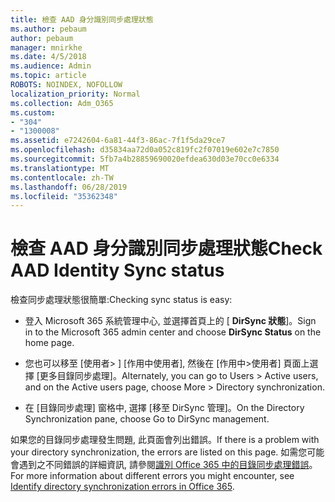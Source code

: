 ```yaml
---
title: 檢查 AAD 身分識別同步處理狀態
ms.author: pebaum
author: pebaum
manager: mnirkhe
ms.date: 4/5/2018
ms.audience: Admin
ms.topic: article
ROBOTS: NOINDEX, NOFOLLOW
localization_priority: Normal
ms.collection: Adm_O365
ms.custom:
- "304"
- "1300008"
ms.assetid: e7242604-6a81-44f3-86ac-7f1f5da29ce7
ms.openlocfilehash: d35834aa72d0a052c819fc2f07019e602e7c7850
ms.sourcegitcommit: 5fb7a4b28859690020efdea630d03e70cc0e6334
ms.translationtype: MT
ms.contentlocale: zh-TW
ms.lasthandoff: 06/28/2019
ms.locfileid: "35362348"
---
```

# <a name="check-aad-identity-sync-status"></a><span data-ttu-id="1503a-102">檢查 AAD 身分識別同步處理狀態</span><span class="sxs-lookup"><span data-stu-id="1503a-102">Check AAD Identity Sync status</span></span>

<span data-ttu-id="1503a-103">檢查同步處理狀態很簡單:</span><span class="sxs-lookup"><span data-stu-id="1503a-103">Checking sync status is easy:</span></span>
  
- <span data-ttu-id="1503a-104">登入 Microsoft 365 系統管理中心, 並選擇首頁上的 [ **DirSync 狀態**]。</span><span class="sxs-lookup"><span data-stu-id="1503a-104">Sign in to the Microsoft 365 admin center and choose **DirSync Status** on the home page.</span></span>

- <span data-ttu-id="1503a-105">您也可以移至 [使用者\> ] [作用中使用者], 然後在 [作用中\>使用者] 頁面上選擇 [更多目錄同步處理]。</span><span class="sxs-lookup"><span data-stu-id="1503a-105">Alternately, you can go to Users \> Active users, and on the Active users page, choose More \> Directory synchronization.</span></span>

- <span data-ttu-id="1503a-106">在 [目錄同步處理] 窗格中, 選擇 [移至 DirSync 管理]。</span><span class="sxs-lookup"><span data-stu-id="1503a-106">On the Directory Synchronization pane, choose Go to DirSync management.</span></span>

<span data-ttu-id="1503a-107">如果您的目錄同步處理發生問題, 此頁面會列出錯誤。</span><span class="sxs-lookup"><span data-stu-id="1503a-107">If there is a problem with your directory synchronization, the errors are listed on this page.</span></span> <span data-ttu-id="1503a-108">如需您可能會遇到之不同錯誤的詳細資訊, 請參閱[識別 Office 365 中的目錄同步處理錯誤](https://support.office.com/article/b4fc07a5-97ea-4ca6-9692-108acab74067)。</span><span class="sxs-lookup"><span data-stu-id="1503a-108">For more information about different errors you might encounter, see [Identify directory synchronization errors in Office 365](https://support.office.com/article/b4fc07a5-97ea-4ca6-9692-108acab74067).</span></span>
  